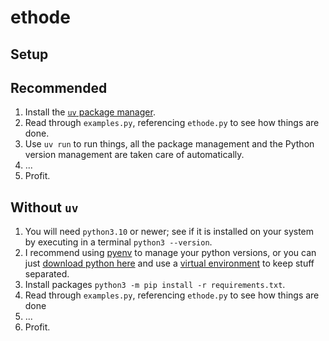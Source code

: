# ethode

## Setup

## Recommended
1. Install the [`uv` package manager](https://docs.astral.sh/uv/getting-started/installation/).
2. Read through `examples.py`, referencing `ethode.py` to see how things are done.
3. Use `uv run` to run things, all the package management and the Python version management are taken care of automatically.
4.  ...
5.  Profit.

## Without `uv`
1. You will need `python3.10` or newer; see if it is installed on your system by executing in a terminal `python3 --version`.
2. I recommend using [pyenv](https://github.com/pyenv/pyenv) to manage your python versions, or you can just [download python here](https://www.python.org/downloads/) and use a [virtual environment](https://docs.python.org/3/library/venv.html) to keep stuff separated.
3. Install packages `python3 -m pip install -r requirements.txt`.
4. Read through `examples.py`, referencing `ethode.py` to see how things are done
5. ...
6. Profit.
